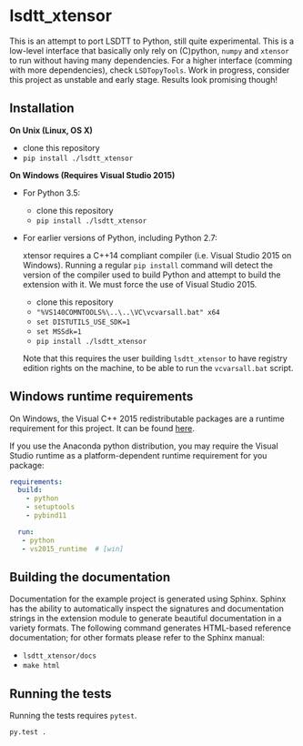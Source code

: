 lsdtt_xtensor
==============

This is an attempt to port LSDTT to Python, still quite experimental.
This is a low-level interface that basically only rely on (C)python, `numpy` and `xtensor` to run without having many dependencies.
For a higher interface (comming with more dependencies), check `LSDTopyTools`. 
Work in progress, consider this project as unstable and early stage. Results look promising though!


Installation
------------

**On Unix (Linux, OS X)**

 - clone this repository
 - `pip install ./lsdtt_xtensor`

**On Windows (Requires Visual Studio 2015)**

 - For Python 3.5:
     - clone this repository
     - `pip install ./lsdtt_xtensor`
 - For earlier versions of Python, including Python 2.7:

   xtensor requires a C++14 compliant compiler (i.e. Visual Studio 2015 on
   Windows). Running a regular `pip install` command will detect the version
   of the compiler used to build Python and attempt to build the extension
   with it. We must force the use of Visual Studio 2015.

     - clone this repository
     - `"%VS140COMNTOOLS%\..\..\VC\vcvarsall.bat" x64`
     - `set DISTUTILS_USE_SDK=1`
     - `set MSSdk=1`
     - `pip install ./lsdtt_xtensor`

   Note that this requires the user building `lsdtt_xtensor` to have registry edition
   rights on the machine, to be able to run the `vcvarsall.bat` script.


Windows runtime requirements
----------------------------

On Windows, the Visual C++ 2015 redistributable packages are a runtime
requirement for this project. It can be found [here](https://www.microsoft.com/en-us/download/details.aspx?id=48145).

If you use the Anaconda python distribution, you may require the Visual Studio
runtime as a platform-dependent runtime requirement for you package:

```yaml
requirements:
  build:
    - python
    - setuptools
    - pybind11

  run:
   - python
   - vs2015_runtime  # [win]
```


Building the documentation
--------------------------

Documentation for the example project is generated using Sphinx. Sphinx has the
ability to automatically inspect the signatures and documentation strings in
the extension module to generate beautiful documentation in a variety formats.
The following command generates HTML-based reference documentation; for other
formats please refer to the Sphinx manual:

 - `lsdtt_xtensor/docs`
 - `make html`


Running the tests
-----------------

Running the tests requires `pytest`.

```bash
py.test .
```
